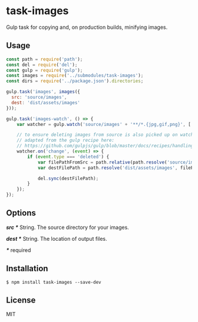 # task-images

Gulp task for copying and, on production builds, minifying images.

## Usage

```js
const path = require('path');
const del = require('del');
const gulp = require('gulp');
const images = require('../submodules/task-images');
const dirs = require('../package.json').directories;

gulp.task('images', images({
  src: 'source/images',
  dest: 'dist/assets/images'
}));

gulp.task('images-watch', () => {
	var watcher = gulp.watch('source/images' + '**/*.{jpg,gif,png}', ['images']);

	// to ensure deleting images from source is also picked up on watch
	// adapted from the gulp recipe here:
	// https://github.com/gulpjs/gulp/blob/master/docs/recipes/handling-the-delete-event-on-watch.md
	watcher.on('change', (event) => {
		if (event.type === 'deleted') {
			var filePathFromSrc = path.relative(path.resolve('source/images'), event.path);
			var destFilePath = path.resolve('dist/assets/images', filePathFromSrc);

			del.sync(destFilePath);
		}
	});
});

```

## Options

___src *___ String.  The source directory for your images.

___dest *___ String.  The location of output files.

___*___ required

## Installation

```
$ npm install task-images --save-dev
```

## License

MIT
